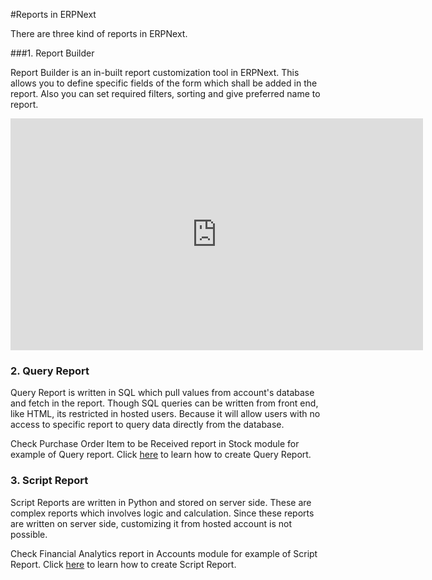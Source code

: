 <!-- add-breadcrumbs -->
#Reports in ERPNext

There are three kind of reports in ERPNext.

###1. Report Builder

Report Builder is an in-built report customization tool in ERPNext. This allows you to define specific fields of the form which shall be added in the report. Also you can set required filters, sorting and give preferred name to report.

<iframe width="660" height="371" src="https://www.youtube.com/watch?v=TxJGUNarcQs" frameborder="0" allowfullscreen></iframe>

### 2. Query Report

Query Report is written in SQL which pull values from account's database and fetch in the report. Though SQL queries can be written from front end, like HTML, its restricted in hosted users. Because it will allow users with no access to specific report to query data directly from the database.

Check Purchase Order Item to be Received report in Stock module for example of Query report. Click [here](https://frappe.io/docs/user/en/guides/reports-and-printing/how-to-make-query-report.html) to learn how to create Query Report.

### 3. Script Report

Script Reports are written in Python and stored on server side. These are complex reports which involves logic and calculation. Since these reports are written on server side, customizing it from hosted account is not possible. 

Check Financial Analytics report in Accounts module for example of Script Report. Click [here](https://frappe.io/docs/user/en/guides/reports-and-printing/how-to-make-script-reports.html) to learn how to create Script Report.

<!-- markdown --> 